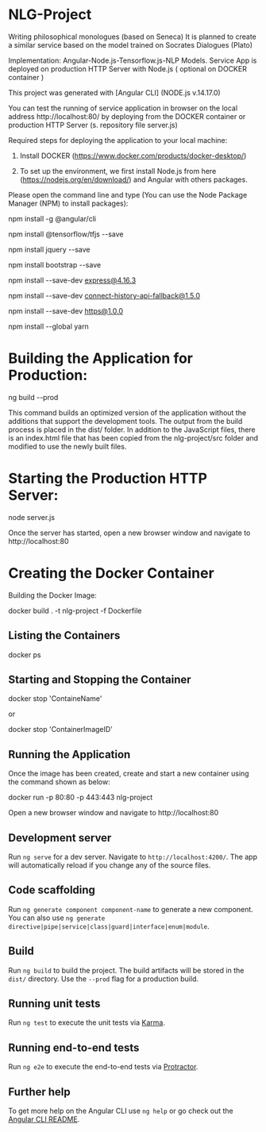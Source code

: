 # NLG-Project

Writing philosophical monologues (based on Seneca) 
It is planned to create a similar service based on the model trained on Socrates Dialogues (Plato)

Implementation: Angular-Node.js-Tensorflow.js-NLP Models. 
Service App is deployed on production HTTP Server with Node.js ( optional on DOCKER container )


This project was generated with [Angular CLI] (NODE.js v.14.17.0)

You can test the running of service application in browser on the local address http://localhost:80/ by deploying from the DOCKER container or production HTTP Server (s. repository file  server.js)

Required steps for deploying the application to your local machine:

1. Install DOCKER (https://www.docker.com/products/docker-desktop/)


2. To set up the  environment, we first install Node.js from here (https://nodejs.org/en/download/) and Angular with others packages. 

Please open the command line and type (You can use the Node Package Manager (NPM) to install packages):

npm install -g @angular/cli

npm install @tensorflow/tfjs --save

npm install jquery --save

npm install bootstrap --save

npm install --save-dev express@4.16.3

npm install --save-dev connect-history-api-fallback@1.5.0

npm install --save-dev https@1.0.0

npm install --global yarn

# Building the Application for Production:

ng build --prod

This command builds an optimized version of the application without the additions that support the development tools. The output from the build process is placed in the dist/ folder. In addition to the JavaScript files, there is an index.html file that has been copied from the nlg-project/src folder and modified to use the newly built files.

# Starting the Production HTTP Server:

node server.js

Once the server has started, open a new browser window and navigate to http://localhost:80

# Creating the Docker Container

Building the Docker Image:

docker build . -t nlg-project -f Dockerfile

## Listing the Containers

docker ps

## Starting and Stopping the Container

docker stop 'ContaineName'

or

docker stop 'ContainerImageID'

## Running the Application

Once the image has been created, create and start a new container using the command shown as below:

docker run -p 80:80 -p 443:443 nlg-project

Open a new browser window and navigate to http://localhost:80


## Development server

Run `ng serve` for a dev server. Navigate to `http://localhost:4200/`. The app will automatically reload if you change any of the source files.

## Code scaffolding

Run `ng generate component component-name` to generate a new component. You can also use `ng generate directive|pipe|service|class|guard|interface|enum|module`.

## Build

Run `ng build` to build the project. The build artifacts will be stored in the `dist/` directory. Use the `--prod` flag for a production build.

## Running unit tests

Run `ng test` to execute the unit tests via [Karma](https://karma-runner.github.io).

## Running end-to-end tests

Run `ng e2e` to execute the end-to-end tests via [Protractor](http://www.protractortest.org/).

## Further help

To get more help on the Angular CLI use `ng help` or go check out the [Angular CLI README](https://github.com/angular/angular-cli/blob/master/README.md).
